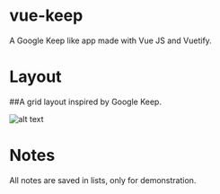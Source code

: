 # vue-keep
A Google Keep like app made with Vue JS and Vuetify.

# Layout
##A grid layout inspired by Google Keep.

![alt text](https://imgur.com/SBKwCvn.png)

# Notes
All notes are saved in lists, only for demonstration.
